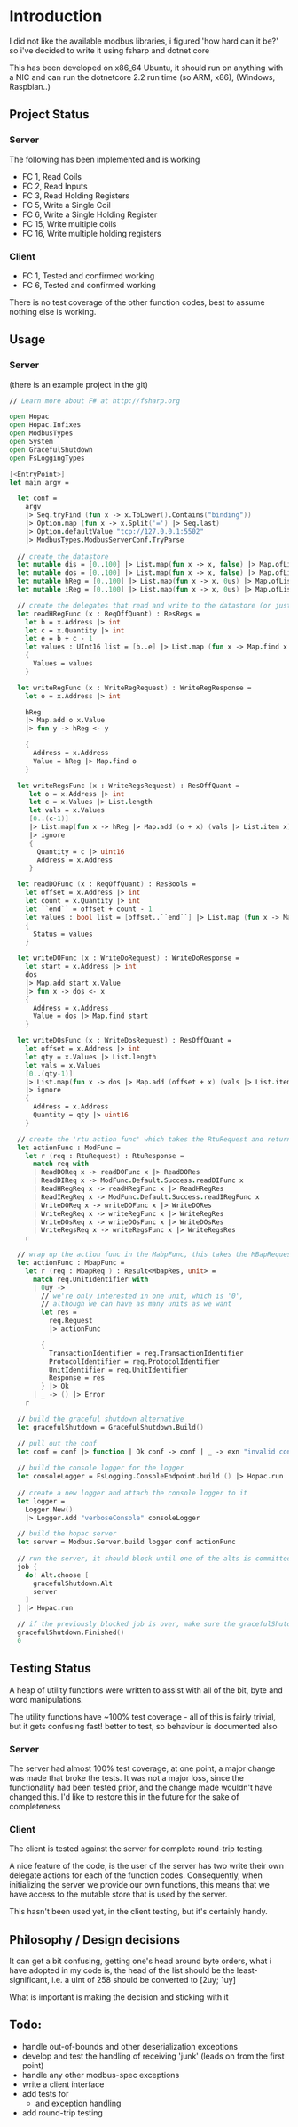 # Introduction
I did not like the available modbus libraries, i figured 'how hard can
it be?' so i've decided to write it using fsharp and dotnet core

This has been developed on x86_64 Ubuntu, it should run on anything with 
a NIC and can run the dotnetcore 2.2 run time (so ARM, x86), (Windows, Raspbian..)

## Project Status
### Server
The following has been implemented and is working
- FC 1, Read Coils 
- FC 2, Read Inputs
- FC 3, Read Holding Registers 
- FC 5, Write a Single Coil
- FC 6, Write a Single Holding Register 
- FC 15, Write multiple coils
- FC 16, Write multiple holding registers 

### Client
- FC 1, Tested and confirmed working
- FC 6, Tested and confirmed working

There is no test coverage of the other function codes, best to assume nothing else is working.

## Usage
### Server
(there is an example project in the git)
```fsharp
// Learn more about F# at http://fsharp.org

open Hopac
open Hopac.Infixes
open ModbusTypes
open System
open GracefulShutdown
open FsLoggingTypes

[<EntryPoint>]
let main argv =

  let conf =
    argv
    |> Seq.tryFind (fun x -> x.ToLower().Contains("binding"))
    |> Option.map (fun x -> x.Split('=') |> Seq.last)
    |> Option.defaultValue "tcp://127.0.0.1:5502"
    |> ModbusTypes.ModbusServerConf.TryParse
  
  // create the datastore
  let mutable dis = [0..100] |> List.map(fun x -> x, false) |> Map.ofList
  let mutable dos = [0..100] |> List.map(fun x -> x, false) |> Map.ofList
  let mutable hReg = [0..100] |> List.map(fun x -> x, 0us) |> Map.ofList
  let mutable iReg = [0..100] |> List.map(fun x -> x, 0us) |> Map.ofList

  // create the delegates that read and write to the datastore (or just pass-through)
  let readHRegFunc (x : ReqOffQuant) : ResRegs =
    let b = x.Address |> int
    let c = x.Quantity |> int
    let e = b + c - 1
    let values : UInt16 list = [b..e] |> List.map (fun x -> Map.find x hReg )
    {
      Values = values
    }

  let writeRegFunc (x : WriteRegRequest) : WriteRegResponse =
    let o = x.Address |> int

    hReg
    |> Map.add o x.Value
    |> fun y -> hReg <- y

    {
      Address = x.Address
      Value = hReg |> Map.find o
    }

  let writeRegsFunc (x : WriteRegsRequest) : ResOffQuant =
     let o = x.Address |> int
     let c = x.Values |> List.length
     let vals = x.Values
     [0..(c-1)]
     |> List.map(fun x -> hReg |> Map.add (o + x) (vals |> List.item x) |> fun x -> hReg <- x)
     |> ignore
     {
       Quantity = c |> uint16
       Address = x.Address
     }

  let readDOFunc (x : ReqOffQuant) : ResBools =
    let offset = x.Address |> int
    let count = x.Quantity |> int
    let ``end`` = offset + count - 1
    let values : bool list = [offset..``end``] |> List.map (fun x -> Map.find x dos)
    {
      Status = values
    }

  let writeDOFunc (x : WriteDoRequest) : WriteDoResponse =
    let start = x.Address |> int
    dos
    |> Map.add start x.Value
    |> fun x -> dos <- x
    {
      Address = x.Address
      Value = dos |> Map.find start
    }

  let writeDOsFunc (x : WriteDosRequest) : ResOffQuant =
    let offset = x.Address |> int
    let qty = x.Values |> List.length
    let vals = x.Values
    [0..(qty-1)]
    |> List.map(fun x -> dos |> Map.add (offset + x) (vals |> List.item x) |> fun x -> dos <- x) // hacky!
    |> ignore
    {
      Address = x.Address
      Quantity = qty |> uint16
    }

  // create the 'rtu action func' which takes the RtuRequest and returns the RtuResponse
  let actionFunc : ModFunc =
    let r (req : RtuRequest) : RtuResponse =
      match req with
      | ReadDOReq x -> readDOFunc x |> ReadDORes
      | ReadDIReq x -> ModFunc.Default.Success.readDIFunc x
      | ReadHRegReq x -> readHRegFunc x |> ReadHRegRes
      | ReadIRegReq x -> ModFunc.Default.Success.readIRegFunc x
      | WriteDOReq x -> writeDOFunc x |> WriteDORes
      | WriteRegReq x -> writeRegFunc x |> WriteRegRes
      | WriteDOsReq x -> writeDOsFunc x |> WriteDOsRes
      | WriteRegsReq x -> writeRegsFunc x |> WriteRegsRes
    r

  // wrap up the action func in the MabpFunc, this takes the MBapRequest and returns the MBapResponse
  let actionFunc : MbapFunc =
    let r (req : MbapReq ) : Result<MbapRes, unit> =
      match req.UnitIdentifier with
      | 0uy ->
        // we're only interested in one unit, which is '0',
        // although we can have as many units as we want
        let res =
          req.Request
          |> actionFunc

        {
          TransactionIdentifier = req.TransactionIdentifier
          ProtocolIdentifier = req.ProtocolIdentifier
          UnitIdentifier = req.UnitIdentifier
          Response = res
        } |> Ok
      | _ -> () |> Error
    r

  // build the graceful shutdown alternative
  let gracefulShutdown = GracefulShutdown.Build()

  // pull out the conf
  let conf = conf |> function | Ok conf -> conf | _ -> exn "invalid conf" |> raise
  
  // build the console logger for the logger
  let consoleLogger = FsLogging.ConsoleEndpoint.build () |> Hopac.run
  
  // create a new logger and attach the console logger to it
  let logger =
    Logger.New()
    |> Logger.Add "verboseConsole" consoleLogger

  // build the hopac server
  let server = Modbus.Server.build logger conf actionFunc
  
  // run the server, it should block until one of the alts is committed to
  job {
    do! Alt.choose [
      gracefulShutdown.Alt
      server
    ]
  } |> Hopac.run

  // if the previously blocked job is over, make sure the gracefulShutdown is finished, so the application exits
  gracefulShutdown.Finished()
  0


```

## Testing Status
A heap of utility functions were written to assist with all of the bit,
byte and word manipulations. 

The utility functions have ~100% test coverage - all of this is fairly
trivial, but it gets confusing fast! better to test, so behaviour is
documented also

### Server
The server had almost 100% test coverage, at one point, a major change was made that broke the tests.
It was not a major loss, since the functionality had been tested prior, and the change made wouldn't have changed this.
I'd like to restore this in the future for the sake of completeness

### Client
The client is tested against the server for complete round-trip testing.

A nice feature of the code, is the user of the server has two write their own delegate actions for each of the function codes. Consequently, when initializing the server we provide our own functions, this means that we have access to the mutable store that is used by the server.

This hasn't been used yet, in the client testing, but it's certainly handy.

## Philosophy / Design decisions
It can get a bit confusing, getting one's head around byte orders,
what i have adopted in my code is, the head of the list should be the
least-significant, i.e. a uint of 258 should be converted to [2uy; 1uy]

What is important is making the decision and sticking with it

## Todo:
- handle out-of-bounds and other deserialization exceptions
- develop and test the handling of receiving 'junk' (leads on from the first point)
- handle any other modbus-spec exceptions
- write a client interface
- add tests for
  - and exception handling
- add round-trip testing
